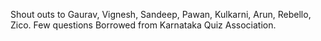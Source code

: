 Shout outs to Gaurav, Vignesh, Sandeep, Pawan, Kulkarni, Arun,
Rebello, Zico. Few questions Borrowed from Karnataka Quiz Association.
